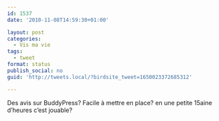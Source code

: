 ```yaml
---
id: 1537
date: '2010-11-08T14:59:30+01:00'

layout: post
categories:
  - Vis ma vie
tags:
  - tweet
format: status
publish_social: no
guid: 'http://tweets.local/?birdsite_tweet=1650023372685312'

---
```


Des avis sur BuddyPress? Facile à mettre en place? en une petite 15aine d’heures c’est jouable?